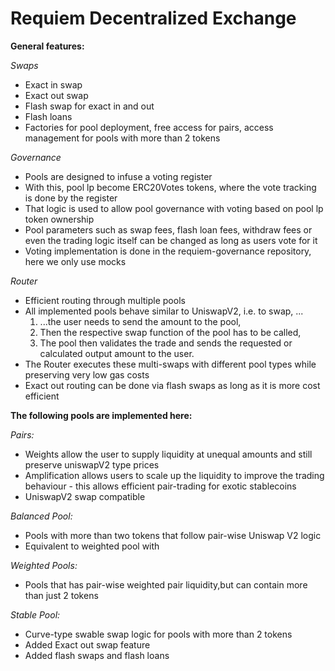 # Requiem Decentralized Exchange
 
**General features:**

*Swaps*

 - Exact in swap
 - Exact out swap
 - Flash swap for exact in and out
 - Flash loans
 - Factories for pool deployment, free access for pairs, access management for pools with more than 2 tokens

*Governance*

 - Pools are designed to infuse a voting register
 - With this, pool lp become ERC20Votes tokens, where the vote tracking is done by the register
 - That logic is used to allow pool governance with voting based on pool lp token ownership
 - Pool parameters such as swap fees, flash loan fees, withdraw fees or even the trading logic itself can be changed as long as users vote for it
 - Voting implementation is done in the requiem-governance repository, here we only use mocks


*Router*

 - Efficient routing through multiple pools
 - All implemented pools behave similar to UniswapV2, i.e. to swap, ...
   1) ...the user needs to send the amount to the pool,
   2) Then the respective swap function of the pool has to be called,
   3) The pool then validates the trade and sends the requested or calculated output amount to the user.
 - The Router executes these multi-swaps with different pool types while preserving very low gas costs
 - Exact out routing can be done via flash swaps as long as it is more cost efficient
 

**The following pools are implemented here:**

*Pairs:*

 - Weights allow the user to supply liquidity at unequal amounts and still preserve uniswapV2 type prices
 - Amplification allows users to scale up the liquidity to improve the trading behaviour - this allows efficient pair-trading for exotic stablecoins
 - UniswapV2 swap compatible

*Balanced Pool:*

 - Pools with more than two tokens that follow pair-wise Uniswap V2 logic
 - Equivalent to weighted pool with

*Weighted Pools:*

 - Pools that has pair-wise weighted pair liquidity,but can contain more than just 2 tokens

*Stable Pool:*
 - Curve-type swable swap logic for pools with more than 2 tokens
 - Added Exact out swap feature
 - Added flash swaps and flash loans

